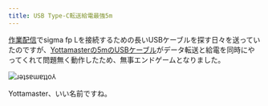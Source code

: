 ```yaml
---
title: USB Type-C転送給電最強5m
---
```

[作業配信](https://www.youtube.com/c/r7kamura)でsigma fp Lを接続するための長いUSBケーブルを探す日々を送っていたのですが、[Yottamasterの5mのUSBケーブル](https://www.amazon.co.jp/dp/B09Y1BY75P)がデータ転送と給電を同時にやってくれて問題無く動作したため、無事エンドゲームとなりました。

![](https://lh5.googleusercontent.com/D-7m0cvMYXW69SkUAO773gqyQzgt_hAPPc5awzynHRNB9Tk918TAHoqX7N10jyjrzPhFq2I8ctcyIKbPdKcfKiQtaBWOAWCtwo-qXCvL7NnjGkIjHOv7sCEqgmOoswEHY-bSRpINHi7oeUCDZwzvoR8 "ɹǝʇsɐɯɐʇʇo⅄")

Yottamaster、いい名前ですね。
